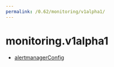 ```yaml
---
permalink: /0.62/monitoring/v1alpha1/
---
```


# monitoring.v1alpha1



* [alertmanagerConfig](alertmanagerConfig.md)